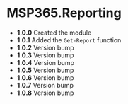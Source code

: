 # **MSP365.Reporting**

- **1.0.0** Created the module
- **1.0.1** Added the `Get-Report` function
- **1.0.2** Version bump
- **1.0.3** Version bump
- **1.0.4** Version bump
- **1.0.5** Version bump
- **1.0.6** Version bump
- **1.0.7** Version bump
- **1.0.8** Version bump
